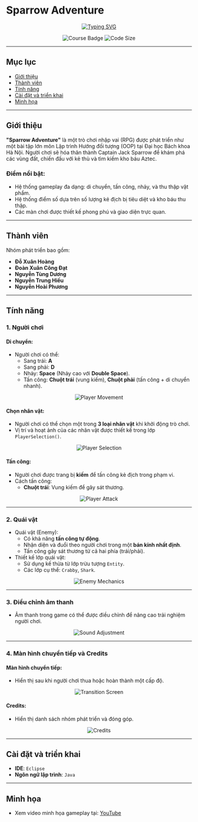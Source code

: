 # Sparrow Adventure

<p align="center">
  <a href="https://git.io/typing-svg">
    <img src="https://readme-typing-svg.demolab.com?font=Fira+Code&pause=1000&center=true&vCenter=true&random=false&width=450&lines=Sparrow+Adventure" alt="Typing SVG" />
  </a>
</p>

<div align="center">
  <img alt="Course Badge" src="https://img.shields.io/badge/HUST-course-blue?labelColor=EE4E4E&color=151515">
  <img alt="Code Size" src="https://img.shields.io/github/languages/code-size/ppap-1264589/SparrowAdventure?labelColor=7AA2E3&color=97E7E1">
</div>

---

## Mục lục

- [Giới thiệu](#giới-thiệu)
- [Thành viên](#thành-viên)
- [Tính năng](#tính-năng)
- [Cài đặt và triển khai](#cài-đặt-và-triển-khai)
- [Minh họa](#minh-họa)

---

## Giới thiệu

**"Sparrow Adventure"** là một trò chơi nhập vai (RPG) được phát triển như một bài tập lớn môn Lập trình Hướng đối tượng (OOP) tại Đại học Bách khoa Hà Nội. Người chơi sẽ hóa thân thành Captain Jack Sparrow để khám phá các vùng đất, chiến đấu với kẻ thù và tìm kiếm kho báu Aztec.

### Điểm nổi bật:
- Hệ thống gameplay đa dạng: di chuyển, tấn công, nhảy, và thu thập vật phẩm.
- Hệ thống điểm số dựa trên số lượng kẻ địch bị tiêu diệt và kho báu thu thập.
- Các màn chơi được thiết kế phong phú và giao diện trực quan.

---

## Thành viên

Nhóm phát triển bao gồm:
- **Đỗ Xuân Hoàng**
- **Đoàn Xuân Công Đạt**
- **Nguyễn Tùng Dương**
- **Nguyễn Trung Hiếu**
- **Nguyễn Hoài Phương**

---

## Tính năng

### 1. Người chơi

#### Di chuyển:
- Người chơi có thể:
  - Sang trái: **A**
  - Sang phải: **D**
  - Nhảy: **Space** (Nhảy cao với **Double Space**).
  - Tấn công: **Chuột trái** (vung kiếm), **Chuột phải** (tấn công + di chuyển nhanh).

<div align="center">
  <img src="https://github.com/user-attachments/assets/8d3b8f0a-b168-4567-acec-99c85e691b34" alt="Player Movement">
</div>

#### Chọn nhân vật:
- Người chơi có thể chọn một trong **3 loại nhân vật** khi khởi động trò chơi.
- Vị trí và hoạt ảnh của các nhân vật được thiết kế trong lớp `PlayerSelection()`.

<div align="center">
  <img src="https://github.com/user-attachments/assets/03ede0df-25ba-4532-bb44-41549ec0371a" alt="Player Selection">
</div>

#### Tấn công:
- Người chơi được trang bị **kiếm** để tấn công kẻ địch trong phạm vi.
- Cách tấn công:
  - **Chuột trái**: Vung kiếm để gây sát thương.

<div align="center">
  <img src="https://github.com/user-attachments/assets/692ed80f-881d-4a07-893e-551f2d7eced9" alt="Player Attack">
</div>

---

### 2. Quái vật

- Quái vật (Enemy):
  - Có khả năng **tấn công tự động**.
  - Nhận diện và đuổi theo người chơi trong một **bán kính nhất định**.
  - Tấn công gây sát thương từ cả hai phía (trái/phải).
- Thiết kế lớp quái vật:
  - Sử dụng kế thừa từ lớp trừu tượng `Entity`.
  - Các lớp cụ thể: `Crabby`, `Shark`.

<div align="center">
  <img src="https://github.com/user-attachments/assets/1fac4bc8-99a2-4179-a061-9bcd418a45db" alt="Enemy Mechanics">
</div>

---

### 3. Điều chỉnh âm thanh

- Âm thanh trong game có thể được điều chỉnh để nâng cao trải nghiệm người chơi.

<div align="center">
  <img src="https://github.com/user-attachments/assets/2ff81427-64fb-451d-9aa5-592b641d6af5" alt="Sound Adjustment">
</div>

---

### 4. Màn hình chuyển tiếp và Credits

#### Màn hình chuyển tiếp:
- Hiển thị sau khi người chơi thua hoặc hoàn thành một cấp độ.

<div align="center">
  <img src="https://github.com/user-attachments/assets/6ddd6fdd-ef16-48af-b381-69dc7365f5bb" alt="Transition Screen">
</div>

#### Credits:
- Hiển thị danh sách nhóm phát triển và đóng góp.

<div align="center">
  <img src="https://github.com/user-attachments/assets/95870c65-0817-4e81-9b54-a616b1596b38" alt="Credits">
</div>

---

## Cài đặt và triển khai

- **IDE**: `Eclipse`
- **Ngôn ngữ lập trình**: `Java`

---

## Minh họa

- Xem video minh họa gameplay tại: [YouTube](https://www.youtube.com/watch?v=DIGRsG6QCTc)
